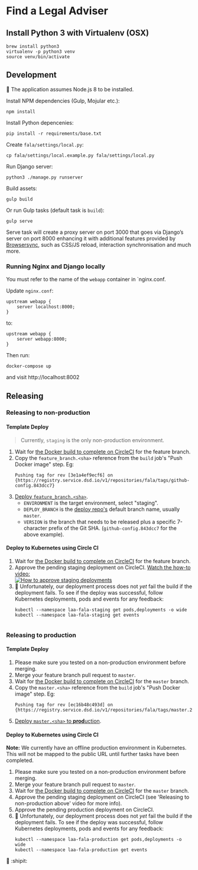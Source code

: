 # Find a Legal Adviser

## Install Python 3 with Virtualenv (OSX)

```
brew install python3
virtualenv -p python3 venv
source venv/bin/activate
```

## Development

:memo: The application assumes Node.js 8 to be installed.

Install NPM dependencies (Gulp, Mojular etc.):

```
npm install
```

Install Python depencenies:

```
pip install -r requirements/base.txt
```

Create `fala/settings/local.py`:
```
cp fala/settings/local.example.py fala/settings/local.py
```

Run Django server:

```
python3 ./manage.py runserver
```

Build assets:
```
gulp build
```

Or run Gulp tasks (default task is `build`):

```
gulp serve
```

Serve task will create a proxy server on port 3000 that goes via Django’s server on port 8000 enhancing it with
additional features provided by [Browsersync](http://www.browsersync.io/), such as CSS/JS reload, interaction
synchronisation and much more.

### Running Nginx and Django locally
You must refer to the name of the `webapp` container in `nginx.conf.

Update `nginx.conf`:

```
upstream webapp {
    server localhost:8000;
}
```
to:
```
upstream webapp {
    server webapp:8000;
}
```

Then run:

```
docker-compose up
```

and visit http://localhost:8002

## Releasing

### Releasing to non-production

#### Template Deploy

> Currently, `staging` is the only non-production environment.

1. Wait for [the Docker build to complete on CircleCI](https://circleci.com/gh/ministryofjustice/fala) for the feature branch.
1. Copy the `feature_branch.<sha>` reference from the `build` job's "Push Docker image" step. Eg:
    ```
    Pushing tag for rev [3e1a4ef9ecf6] on {https://registry.service.dsd.io/v1/repositories/fala/tags/github-config.843dcc7}
    ```
1. [Deploy `feature_branch.<sha>`](https://ci.service.dsd.io/job/DEPLOY-fala/build?delay=0sec).
    * `ENVIRONMENT` is the target environment, select "staging".
    * `DEPLOY_BRANCH` is the [deploy repo's](https://github.com/ministryofjustice/fala-deploy) default branch name, usually `master`.
    * `VERSION` is the branch that needs to be released plus a specific 7-character prefix of the Git SHA. (`github-config.843dcc7` for the above example).

#### Deploy to Kubernetes using Circle CI

1. Wait for [the Docker build to complete on CircleCI](https://circleci.com/gh/ministryofjustice/fala) for the feature branch.
1. Approve the pending staging deployment on CircleCI.
    [Watch the how-to video:](https://www.youtube.com/watch?v=9JovuQK-XnA)<br/>
    [![How to approve staging deployments](https://img.youtube.com/vi/9JovuQK-XnA/1.jpg)](https://www.youtube.com/watch?v=9JovuQK-XnA)
1. :rotating_light: Unfortunately, our deployment process does not _yet_ fail the build if the deployment fails.
    To see if the deploy was successful, follow Kubernetes deployments, pods and events for any feedback:
    ```
    kubectl --namespace laa-fala-staging get pods,deployments -o wide
    kubectl --namespace laa-fala-staging get events


### Releasing to production

#### Template Deploy

1. Please make sure you tested on a non-production environment before merging.
1. Merge your feature branch pull request to `master`.
1. Wait for [the Docker build to complete on CircleCI](https://circleci.com/gh/ministryofjustice/fala/tree/master) for the `master` branch.
1. Copy the `master.<sha>` reference from the `build` job's "Push Docker image" step. Eg:
    ```
    Pushing tag for rev [ec16b48c493d] on {https://registry.service.dsd.io/v1/repositories/fala/tags/master.2d889b5}
    ```
1. [Deploy `master.<sha>` to **prod**uction](https://ci.service.dsd.io/job/DEPLOY-fala/build?delay=0sec).

#### Deploy to Kubernetes using Circle CI

**Note:** We currently have an offline production environment in Kubernetes. This will not be mapped to the public URL until further tasks have been completed.

1. Please make sure you tested on a non-production environment before merging.
1. Merge your feature branch pull request to `master`.
1. Wait for [the Docker build to complete on CircleCI](https://circleci.com/gh/ministryofjustice/fala/tree/master) for the `master` branch.
1. Approve the pending staging deployment on CircleCI (see 'Releasing to non-production above' video for more info).
1. Approve the pending production deployment on CircleCI.
1. :rotating_light: Unfortunately, our deployment process does not _yet_ fail the build if the deployment fails.
    To see if the deploy was successful, follow Kubernetes deployments, pods and events for any feedback:
    ```
    kubectl --namespace laa-fala-production get pods,deployments -o wide
    kubectl --namespace laa-fala-production get events
    ```

:tada: :shipit:
